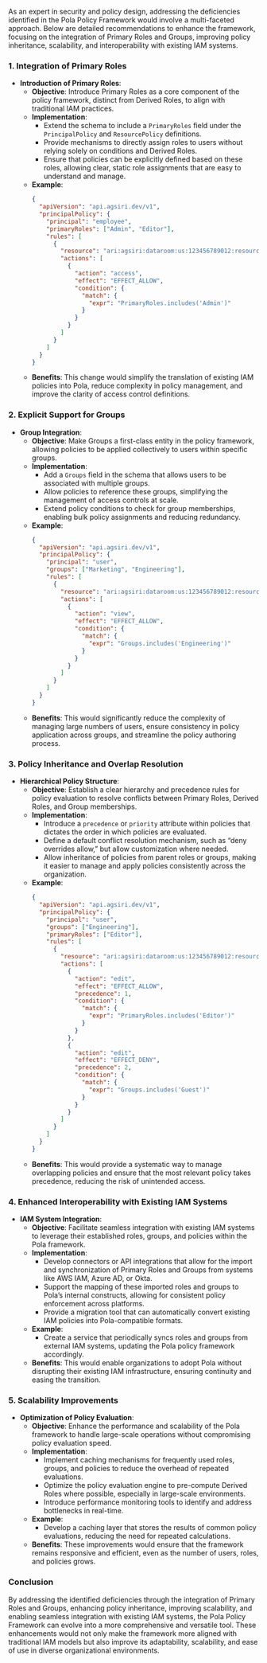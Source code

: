 As an expert in security and policy design, addressing the deficiencies identified in the Pola Policy Framework would involve a multi-faceted approach. Below are detailed recommendations to enhance the framework, focusing on the integration of Primary Roles and Groups, improving policy inheritance, scalability, and interoperability with existing IAM systems.

### 1. **Integration of Primary Roles**
   - **Introduction of Primary Roles**: 
     - **Objective**: Introduce Primary Roles as a core component of the policy framework, distinct from Derived Roles, to align with traditional IAM practices.
     - **Implementation**: 
       - Extend the schema to include a `PrimaryRoles` field under the `PrincipalPolicy` and `ResourcePolicy` definitions.
       - Provide mechanisms to directly assign roles to users without relying solely on conditions and Derived Roles.
       - Ensure that policies can be explicitly defined based on these roles, allowing clear, static role assignments that are easy to understand and manage.
     - **Example**:
       ```json
       {
         "apiVersion": "api.agsiri.dev/v1",
         "principalPolicy": {
           "principal": "employee",
           "primaryRoles": ["Admin", "Editor"],
           "rules": [
             {
               "resource": "ari:agsiri:dataroom:us:123456789012:resource/*",
               "actions": [
                 {
                   "action": "access",
                   "effect": "EFFECT_ALLOW",
                   "condition": {
                     "match": {
                       "expr": "PrimaryRoles.includes('Admin')"
                     }
                   }
                 }
               ]
             }
           ]
         }
       }
       ```
     - **Benefits**: This change would simplify the translation of existing IAM policies into Pola, reduce complexity in policy management, and improve the clarity of access control definitions.

### 2. **Explicit Support for Groups**
   - **Group Integration**:
     - **Objective**: Make Groups a first-class entity in the policy framework, allowing policies to be applied collectively to users within specific groups.
     - **Implementation**:
       - Add a `Groups` field in the schema that allows users to be associated with multiple groups.
       - Allow policies to reference these groups, simplifying the management of access controls at scale.
       - Extend policy conditions to check for group memberships, enabling bulk policy assignments and reducing redundancy.
     - **Example**:
       ```json
       {
         "apiVersion": "api.agsiri.dev/v1",
         "principalPolicy": {
           "principal": "user",
           "groups": ["Marketing", "Engineering"],
           "rules": [
             {
               "resource": "ari:agsiri:dataroom:us:123456789012:resource/*",
               "actions": [
                 {
                   "action": "view",
                   "effect": "EFFECT_ALLOW",
                   "condition": {
                     "match": {
                       "expr": "Groups.includes('Engineering')"
                     }
                   }
                 }
               ]
             }
           ]
         }
       }
       ```
     - **Benefits**: This would significantly reduce the complexity of managing large numbers of users, ensure consistency in policy application across groups, and streamline the policy authoring process.

### 3. **Policy Inheritance and Overlap Resolution**
   - **Hierarchical Policy Structure**:
     - **Objective**: Establish a clear hierarchy and precedence rules for policy evaluation to resolve conflicts between Primary Roles, Derived Roles, and Group memberships.
     - **Implementation**:
       - Introduce a `precedence` or `priority` attribute within policies that dictates the order in which policies are evaluated.
       - Define a default conflict resolution mechanism, such as “deny overrides allow,” but allow customization where needed.
       - Allow inheritance of policies from parent roles or groups, making it easier to manage and apply policies consistently across the organization.
     - **Example**:
       ```json
       {
         "apiVersion": "api.agsiri.dev/v1",
         "principalPolicy": {
           "principal": "user",
           "groups": ["Engineering"],
           "primaryRoles": ["Editor"],
           "rules": [
             {
               "resource": "ari:agsiri:dataroom:us:123456789012:resource/*",
               "actions": [
                 {
                   "action": "edit",
                   "effect": "EFFECT_ALLOW",
                   "precedence": 1,
                   "condition": {
                     "match": {
                       "expr": "PrimaryRoles.includes('Editor')"
                     }
                   }
                 },
                 {
                   "action": "edit",
                   "effect": "EFFECT_DENY",
                   "precedence": 2,
                   "condition": {
                     "match": {
                       "expr": "Groups.includes('Guest')"
                     }
                   }
                 }
               ]
             }
           ]
         }
       }
       ```
     - **Benefits**: This would provide a systematic way to manage overlapping policies and ensure that the most relevant policy takes precedence, reducing the risk of unintended access.

### 4. **Enhanced Interoperability with Existing IAM Systems**
   - **IAM System Integration**:
     - **Objective**: Facilitate seamless integration with existing IAM systems to leverage their established roles, groups, and policies within the Pola framework.
     - **Implementation**:
       - Develop connectors or API integrations that allow for the import and synchronization of Primary Roles and Groups from systems like AWS IAM, Azure AD, or Okta.
       - Support the mapping of these imported roles and groups to Pola’s internal constructs, allowing for consistent policy enforcement across platforms.
       - Provide a migration tool that can automatically convert existing IAM policies into Pola-compatible formats.
     - **Example**:
       - Create a service that periodically syncs roles and groups from external IAM systems, updating the Pola policy framework accordingly.
     - **Benefits**: This would enable organizations to adopt Pola without disrupting their existing IAM infrastructure, ensuring continuity and easing the transition.

### 5. **Scalability Improvements**
   - **Optimization of Policy Evaluation**:
     - **Objective**: Enhance the performance and scalability of the Pola framework to handle large-scale operations without compromising policy evaluation speed.
     - **Implementation**:
       - Implement caching mechanisms for frequently used roles, groups, and policies to reduce the overhead of repeated evaluations.
       - Optimize the policy evaluation engine to pre-compute Derived Roles where possible, especially in large-scale environments.
       - Introduce performance monitoring tools to identify and address bottlenecks in real-time.
     - **Example**:
       - Develop a caching layer that stores the results of common policy evaluations, reducing the need for repeated calculations.
     - **Benefits**: These improvements would ensure that the framework remains responsive and efficient, even as the number of users, roles, and policies grows.

### Conclusion

By addressing the identified deficiencies through the integration of Primary Roles and Groups, enhancing policy inheritance, improving scalability, and enabling seamless integration with existing IAM systems, the Pola Policy Framework can evolve into a more comprehensive and versatile tool. These enhancements would not only make the framework more aligned with traditional IAM models but also improve its adaptability, scalability, and ease of use in diverse organizational environments.
